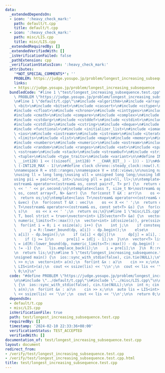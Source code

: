 ```yaml
---
data:
  _extendedDependsOn:
  - icon: ':heavy_check_mark:'
    path: default/t.cpp
    title: default/t.cpp
  - icon: ':heavy_check_mark:'
    path: misc/LIS.cpp
    title: misc/LIS.cpp
  _extendedRequiredBy: []
  _extendedVerifiedWith: []
  _isVerificationFailed: false
  _pathExtension: cpp
  _verificationStatusIcon: ':heavy_check_mark:'
  attributes:
    '*NOT_SPECIAL_COMMENTS*': ''
    PROBLEM: https://judge.yosupo.jp/problem/longest_increasing_subsequence
    links:
    - https://judge.yosupo.jp/problem/longest_increasing_subsequence
  bundledCode: "#line 1 \"test/longest_increasing_subsequence.test.cpp\"\n#define\
    \ PROBLEM \"https://judge.yosupo.jp/problem/longest_increasing_subsequence\"\n\
    \n#line 1 \"default/t.cpp\"\n#include <algorithm>\n#include <array>\n#include\
    \ <bit>\n#include <bitset>\n#include <cassert>\n#include <cctype>\n#include <cfenv>\n\
    #include <cfloat>\n#include <chrono>\n#include <cinttypes>\n#include <climits>\n\
    #include <cmath>\n#include <compare>\n#include <complex>\n#include <concepts>\n\
    #include <cstdarg>\n#include <cstddef>\n#include <cstdint>\n#include <cstdio>\n\
    #include <cstdlib>\n#include <cstring>\n#include <deque>\n#include <fstream>\n\
    #include <functional>\n#include <initializer_list>\n#include <iomanip>\n#include\
    \ <ios>\n#include <iostream>\n#include <istream>\n#include <iterator>\n#include\
    \ <limits>\n#include <list>\n#include <map>\n#include <memory>\n#include <new>\n\
    #include <numbers>\n#include <numeric>\n#include <ostream>\n#include <queue>\n\
    #include <random>\n#include <ranges>\n#include <set>\n#include <span>\n#include\
    \ <sstream>\n#include <stack>\n#include <streambuf>\n#include <string>\n#include\
    \ <tuple>\n#include <type_traits>\n#include <variant>\n\n#define INT128_MAX (__int128)(((unsigned\
    \ __int128) 1 << ((sizeof(__int128) * __CHAR_BIT__) - 1)) - 1)\n#define INT128_MIN\
    \ (-INT128_MAX - 1)\n\n#define clock chrono::steady_clock::now().time_since_epoch().count()\n\
    \nnamespace R = std::ranges;\nnamespace V = std::views;\n\nusing namespace std;\n\
    \nusing ll = long long;\nusing ull = unsigned long long;\nusing ldb = long double;\n\
    using pii = pair<int, int>;\nusing pll = pair<ll, ll>;\n\ntemplate<class T>\n\
    ostream& operator<<(ostream& os, const pair<T, T> pr) {\n  return os << pr.first\
    \ << ' ' << pr.second;\n}\ntemplate<class T, size_t N>\nostream& operator<<(ostream&\
    \ os, const array<T, N> &arr) {\n  for(const T &X : arr)\n    os << X << ' ';\n\
    \  return os;\n}\ntemplate<class T>\nostream& operator<<(ostream& os, const vector<T>\
    \ &vec) {\n  for(const T &X : vec)\n    os << X << ' ';\n  return os;\n}\ntemplate<class\
    \ T>\nostream& operator<<(ostream& os, const set<T> &s) {\n  for(const T &x :\
    \ s)\n    os << x << ' ';\n  return os;\n}\n#line 1 \"misc/LIS.cpp\"\ntemplate<class\
    \ T, bool strict = true>\nvector<int> LIS(vector<T> &a) {\n  vector<T> dp(ssize(a),\
    \ numeric_limits<T>::max());\n  vector<int> id(ssize(a)), pre(ssize(a), -1);\n\
    \  for(int i = 0; i < ssize(a); i++) {\n    int j;\n    if constexpr (strict)\n\
    \      j = R::lower_bound(dp, a[i]) - dp.begin();\n    else\n      j = R::upper_bound(dp,\
    \ a[i]) - dp.begin();\n    if (a[i] < dp[j])\n      dp[j] = a[i], id[j] = i;\n\
    \    if (j >= 1)\n      pre[i] = id[j - 1];\n  }\n\n  vector<T> lis;\n  int i\
    \ = id[R::lower_bound(dp, numeric_limits<T>::max()) - dp.begin() - 1];\n  while(i\
    \ != -1) {\n    lis.emplace_back(i);\n    i = pre[i];\n  }\n  R::reverse(lis);\n\
    \n  return lis;\n}\n#line 5 \"test/longest_increasing_subsequence.test.cpp\"\n\
    \nsigned main() {\n  ios::sync_with_stdio(false), cin.tie(NULL);\n\n  int n; cin\
    \ >> n;\n  vector<int> a(n);\n  for(int &x : a)\n    cin >> x;\n\n  auto lis =\
    \ LIS<int>(a);\n  cout << ssize(lis) << '\\n';\n  cout << lis << '\\n';\n\n  return\
    \ 0;\n}\n"
  code: "#define PROBLEM \"https://judge.yosupo.jp/problem/longest_increasing_subsequence\"\
    \n\n#include \"../default/t.cpp\"\n#include \"../misc/LIS.cpp\"\n\nsigned main()\
    \ {\n  ios::sync_with_stdio(false), cin.tie(NULL);\n\n  int n; cin >> n;\n  vector<int>\
    \ a(n);\n  for(int &x : a)\n    cin >> x;\n\n  auto lis = LIS<int>(a);\n  cout\
    \ << ssize(lis) << '\\n';\n  cout << lis << '\\n';\n\n  return 0;\n}\n"
  dependsOn:
  - default/t.cpp
  - misc/LIS.cpp
  isVerificationFile: true
  path: test/longest_increasing_subsequence.test.cpp
  requiredBy: []
  timestamp: '2024-02-10 22:33:36+08:00'
  verificationStatus: TEST_ACCEPTED
  verifiedWith: []
documentation_of: test/longest_increasing_subsequence.test.cpp
layout: document
redirect_from:
- /verify/test/longest_increasing_subsequence.test.cpp
- /verify/test/longest_increasing_subsequence.test.cpp.html
title: test/longest_increasing_subsequence.test.cpp
---
```

